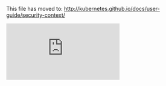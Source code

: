 <!-- BEGIN MUNGE: UNVERSIONED_WARNING -->


<!-- END MUNGE: UNVERSIONED_WARNING -->

This file has moved to: http://kubernetes.github.io/docs/user-guide/security-context/




<!-- BEGIN MUNGE: IS_VERSIONED -->
<!-- TAG IS_VERSIONED -->
<!-- END MUNGE: IS_VERSIONED -->


<!-- BEGIN MUNGE: GENERATED_ANALYTICS -->
[![Analytics](https://kubernetes-site.appspot.com/UA-36037335-10/GitHub/docs/user-guide/security-context.md?pixel)]()
<!-- END MUNGE: GENERATED_ANALYTICS -->
